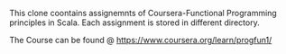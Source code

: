 This clone coontains assignemnts of Coursera-Functional Programming principles in Scala. 
Each assignment is stored in different directory.

The Course can be found @ https://www.coursera.org/learn/progfun1/